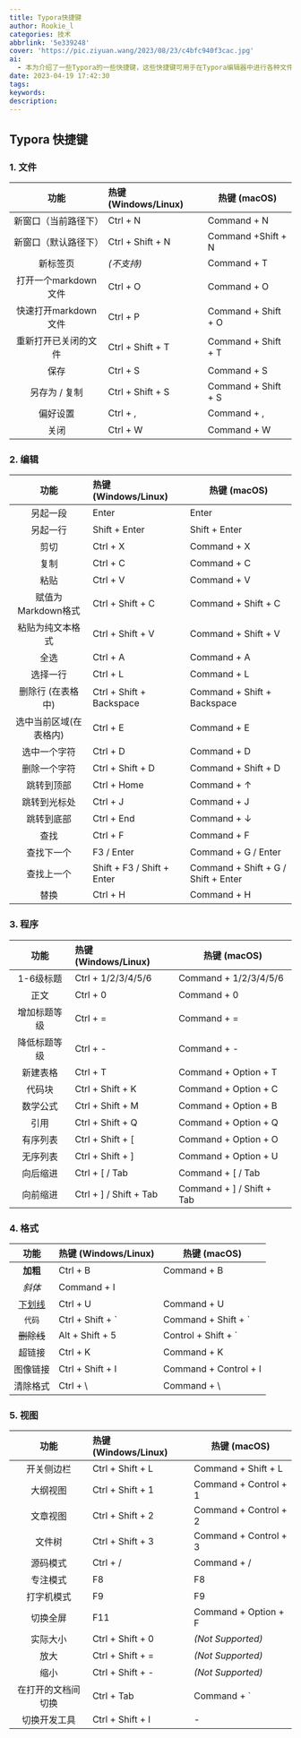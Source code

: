 ```yaml
---
title: Typora快捷键
author: Rookie_l
categories: 技术
abbrlink: '5e339248'
cover: 'https://pic.ziyuan.wang/2023/08/23/c4bfc940f3cac.jpg'
ai:
  - 本为介绍了一些Typora的一些快捷键，这些快捷键可用于在Typora编辑器中进行各种文件编辑、格式设置、视图切换等操作。
date: 2023-04-19 17:42:30
tags:
keywords:
description:
---
```


## Typora 快捷键

### 1. 文件

|         功能         | 热键  (Windows/Linux) | 热键  (macOS)       |
| :------------------: | :-------------------- | ------------------- |
| 新窗口（当前路径下） | Ctrl + N              | Command + N         |
| 新窗口（默认路径下） | Ctrl + Shift + N      | Command +Shift + N  |
|       新标签页       | *(不支持)*            | Command + T         |
| 打开一个markdown文件 | Ctrl + O              | Command + O         |
| 快速打开markdown文件 | Ctrl + P              | Command + Shift + O |
| 重新打开已关闭的文件 | Ctrl + Shift + T      | Command + Shift + T |
|         保存         | Ctrl + S              | Command + S         |
|    另存为 / 复制     | Ctrl + Shift + S      | Command + Shift + S |
|       偏好设置       | Ctrl + ,              | Command + ,         |
|         关闭         | Ctrl + W              | Command + W         |

### 2. 编辑

|          功能          | 热键  (Windows/Linux)      | 热键  (macOS)                       |
| :--------------------: | :------------------------- | ----------------------------------- |
|        另起一段        | Enter                      | Enter                               |
|        另起一行        | Shift + Enter              | Shift + Enter                       |
|          剪切          | Ctrl + X                   | Command + X                         |
|          复制          | Ctrl + C                   | Command + C                         |
|          粘贴          | Ctrl + V                   | Command + V                         |
|   赋值为Markdown格式   | Ctrl + Shift + C           | Command + Shift + C                 |
|    粘贴为纯文本格式    | Ctrl + Shift + V           | Command + Shift + V                 |
|          全选          | Ctrl + A                   | Command + A                         |
|        选择一行        | Ctrl + L                   | Command + L                         |
|   删除行 (在表格中)    | Ctrl + Shift + Backspace   | Command + Shift + Backspace         |
| 选中当前区域(在表格内) | Ctrl + E                   | Command + E                         |
|      选中一个字符      | Ctrl + D                   | Command + D                         |
|      删除一个字符      | Ctrl + Shift + D           | Command + Shift + D                 |
|       跳转到顶部       | Ctrl + Home                | Command + ↑                         |
|      跳转到光标处      | Ctrl + J                   | Command + J                         |
|       跳转到底部       | Ctrl + End                 | Command + ↓                         |
|          查找          | Ctrl + F                   | Command + F                         |
|       查找下一个       | F3 / Enter                 | Command + G / Enter                 |
|       查找上一个       | Shift + F3 / Shift + Enter | Command + Shift + G / Shift + Enter |
|          替换          | Ctrl + H                   | Command + H                         |

### 3. 程序

|     功能     | 热键  (Windows/Linux)  | 热键  (macOS)             |
| :----------: | :--------------------- | ------------------------- |
|  1-6级标题   | Ctrl + 1/2/3/4/5/6     | Command + 1/2/3/4/5/6     |
|     正文     | Ctrl + 0               | Command + 0               |
| 增加标题等级 | Ctrl + =               | Command + =               |
| 降低标题等级 | Ctrl + -               | Command + -               |
|   新建表格   | Ctrl + T               | Command + Option + T      |
|    代码块    | Ctrl + Shift + K       | Command + Option + C      |
|   数学公式   | Ctrl + Shift + M       | Command + Option + B      |
|     引用     | Ctrl + Shift + Q       | Command + Option + Q      |
|   有序列表   | Ctrl + Shift + [       | Command + Option + O      |
|   无序列表   | Ctrl + Shift + ]       | Command + Option + U      |
|   向后缩进   | Ctrl + [ / Tab         | Command + [ / Tab         |
|   向前缩进   | Ctrl + ] / Shift + Tab | Command + ] / Shift + Tab |

### 4. 格式

|     功能      | 热键  (Windows/Linux) | 热键  (macOS)         |
| :-----------: | :-------------------- | --------------------- |
|   **加粗**    | Ctrl + B              | Command + B           |
|    *斜体*     | Command + I           |
| <u>下划线</u> | Ctrl + U              | Command + U           |
|    `代码`     | Ctrl + Shift + `      | Command + Shift + `   |
|  ~~删除线~~   | Alt + Shift + 5       | Control + Shift + `   |
|    超链接     | Ctrl + K              | Command + K           |
|   图像链接    | Ctrl + Shift + I      | Command + Control + I |
|   清除格式    | Ctrl + \              | Command + \           |

### 5. 视图

|        功能        | 热键  (Windows/Linux) | 热键  (macOS)         |
| :----------------: | :-------------------- | --------------------- |
|     开关侧边栏     | Ctrl + Shift + L      | Command + Shift + L   |
|      大纲视图      | Ctrl + Shift + 1      | Command + Control + 1 |
|      文章视图      | Ctrl + Shift + 2      | Command + Control + 2 |
|       文件树       | Ctrl + Shift + 3      | Command + Control + 3 |
|      源码模式      | Ctrl + /              | Command + /           |
|      专注模式      | F8                    | F8                    |
|     打字机模式     | F9                    | F9                    |
|      切换全屏      | F11                   | Command + Option + F  |
|      实际大小      | Ctrl + Shift + 0      | *(Not Supported)*     |
|        放大        | Ctrl + Shift + =      | *(Not Supported)*     |
|        缩小        | Ctrl + Shift + -      | *(Not Supported)*     |
| 在打开的文档间切换 | Ctrl + Tab            | Command + `           |
|    切换开发工具    | Ctrl + Shift + I      | -                     |


